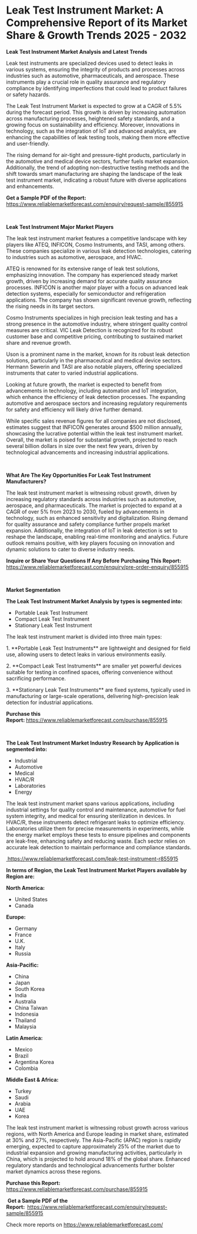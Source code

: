 <p><h1>Leak Test Instrument Market: A Comprehensive Report of its Market Share & Growth Trends 2025 - 2032</h1></p><p><strong>Leak Test Instrument Market Analysis and Latest Trends</strong></p>
<p><p>Leak test instruments are specialized devices used to detect leaks in various systems, ensuring the integrity of products and processes across industries such as automotive, pharmaceuticals, and aerospace. These instruments play a crucial role in quality assurance and regulatory compliance by identifying imperfections that could lead to product failures or safety hazards. </p><p>The Leak Test Instrument Market is expected to grow at a CAGR of 5.5% during the forecast period. This growth is driven by increasing automation across manufacturing processes, heightened safety standards, and a growing focus on sustainability and efficiency. Moreover, innovations in technology, such as the integration of IoT and advanced analytics, are enhancing the capabilities of leak testing tools, making them more effective and user-friendly. </p><p>The rising demand for air-tight and pressure-tight products, particularly in the automotive and medical device sectors, further fuels market expansion. Additionally, the trend of adopting non-destructive testing methods and the shift towards smart manufacturing are shaping the landscape of the leak test instrument market, indicating a robust future with diverse applications and enhancements.</p></p>
<p><strong>Get a Sample PDF of the Report:&nbsp;</strong> <a href="https://www.reliablemarketforecast.com/enquiry/request-sample/855915?utm_campaign=2808&utm_medium=2&utm_source=Github&utm_content=ia&utm_term=10042025&utm_id=leak-test-instrument">https://www.reliablemarketforecast.com/enquiry/request-sample/855915</a></p>
<p>&nbsp;</p>
<p><strong>Leak Test Instrument Major Market Players</strong></p>
<p><p>The leak test instrument market features a competitive landscape with key players like ATEQ, INFICON, Cosmo Instruments, and TASI, among others. These companies specialize in various leak detection technologies, catering to industries such as automotive, aerospace, and HVAC.</p><p>ATEQ is renowned for its extensive range of leak test solutions, emphasizing innovation. The company has experienced steady market growth, driven by increasing demand for accurate quality assurance processes. INFICON is another major player with a focus on advanced leak detection systems, especially for semiconductor and refrigeration applications. The company has shown significant revenue growth, reflecting the rising needs in its target sectors.</p><p>Cosmo Instruments specializes in high precision leak testing and has a strong presence in the automotive industry, where stringent quality control measures are critical. VIC Leak Detection is recognized for its robust customer base and competitive pricing, contributing to sustained market share and revenue growth.</p><p>Uson is a prominent name in the market, known for its robust leak detection solutions, particularly in the pharmaceutical and medical device sectors. Hermann Sewerin and TASI are also notable players, offering specialized instruments that cater to varied industrial applications.</p><p>Looking at future growth, the market is expected to benefit from advancements in technology, including automation and IoT integration, which enhance the efficiency of leak detection processes. The expanding automotive and aerospace sectors and increasing regulatory requirements for safety and efficiency will likely drive further demand.</p><p>While specific sales revenue figures for all companies are not disclosed, estimates suggest that INFICON generates around $500 million annually, showcasing the lucrative potential within the leak test instrument market. Overall, the market is poised for substantial growth, projected to reach several billion dollars in size over the next few years, driven by technological advancements and increasing industrial applications.</p></p>
<p>&nbsp;</p>
<p><strong>What Are The Key Opportunities For Leak Test Instrument Manufacturers?</strong></p>
<p><p>The leak test instrument market is witnessing robust growth, driven by increasing regulatory standards across industries such as automotive, aerospace, and pharmaceuticals. The market is projected to expand at a CAGR of over 5% from 2023 to 2030, fueled by advancements in technology, such as enhanced sensitivity and digitalization. Rising demand for quality assurance and safety compliance further propels market expansion. Additionally, the integration of IoT in leak detection is set to reshape the landscape, enabling real-time monitoring and analytics. Future outlook remains positive, with key players focusing on innovation and dynamic solutions to cater to diverse industry needs.</p></p>
<p><strong>Inquire or Share Your Questions If Any Before Purchasing This Report:</strong> <a href="https://www.reliablemarketforecast.com/enquiry/pre-order-enquiry/855915?utm_campaign=2808&utm_medium=2&utm_source=Github&utm_content=ia&utm_term=10042025&utm_id=leak-test-instrument">https://www.reliablemarketforecast.com/enquiry/pre-order-enquiry/855915</a></p>
<p>&nbsp;</p>
<p><strong>Market Segmentation</strong></p>
<p><strong>The Leak Test Instrument Market Analysis by types is segmented into:</strong></p>
<p><ul><li>Portable Leak Test Instrument</li><li>Compact Leak Test Instrument</li><li>Stationary Leak Test Instrument</li></ul></p>
<p><p>The leak test instrument market is divided into three main types: </p><p>1. **Portable Leak Test Instruments** are lightweight and designed for field use, allowing users to detect leaks in various environments easily. </p><p>   </p><p>2. **Compact Leak Test Instruments** are smaller yet powerful devices suitable for testing in confined spaces, offering convenience without sacrificing performance. </p><p>3. **Stationary Leak Test Instruments** are fixed systems, typically used in manufacturing or large-scale operations, delivering high-precision leak detection for industrial applications.</p></p>
<p><strong>Purchase this Report:&nbsp;</strong><a href="https://www.reliablemarketforecast.com/purchase/855915?utm_campaign=2808&utm_medium=2&utm_source=Github&utm_content=ia&utm_term=10042025&utm_id=leak-test-instrument">https://www.reliablemarketforecast.com/purchase/855915</a></p>
<p>&nbsp;</p>
<p><strong>The Leak Test Instrument Market Industry Research by Application is segmented into:</strong></p>
<p><ul><li>Industrial</li><li>Automotive</li><li>Medical</li><li>HVAC/R</li><li>Laboratories</li><li>Energy</li></ul></p>
<p><p>The leak test instrument market spans various applications, including industrial settings for quality control and maintenance, automotive for fuel system integrity, and medical for ensuring sterilization in devices. In HVAC/R, these instruments detect refrigerant leaks to optimize efficiency. Laboratories utilize them for precise measurements in experiments, while the energy market employs these tests to ensure pipelines and components are leak-free, enhancing safety and reducing waste. Each sector relies on accurate leak detection to maintain performance and compliance standards.</p></p>
<p><a href="https://www.reliablemarketforecast.com/leak-test-instrument-r855915?utm_campaign=2808&utm_medium=2&utm_source=Github&utm_content=ia&utm_term=10042025&utm_id=leak-test-instrument">&nbsp;https://www.reliablemarketforecast.com/leak-test-instrument-r855915</a></p>
<p><strong>In terms of Region, the Leak Test Instrument Market Players available by Region are:</strong></p>
<p>
    <p> <strong> North America: </strong>
        <ul>
            <li>United States</li>
            <li>Canada</li>
        </ul>
        </p> 
    <p> <strong> Europe: </strong>
        <ul>
            <li>Germany</li>
            <li>France</li>
            <li>U.K.</li>
            <li>Italy</li>
            <li>Russia</li>
        </ul>
        </p> 
    <p> <strong> Asia-Pacific: </strong>
        <ul>
            <li>China</li>
            <li>Japan</li>
            <li>South Korea</li>
            <li>India</li>
            <li>Australia</li>
            <li>China Taiwan</li>
            <li>Indonesia</li>
            <li>Thailand</li>
            <li>Malaysia</li>
        </ul>
        </p> 
    <p> <strong> Latin America: </strong>
        <ul>
            <li>Mexico</li>
            <li>Brazil</li>
            <li>Argentina Korea</li>
            <li>Colombia</li>
        </ul>
        </p> 
    <p> <strong> Middle East & Africa: </strong>
        <ul>
            <li>Turkey</li>
            <li>Saudi</li>
            <li>Arabia</li>
            <li>UAE</li>
            <li>Korea</li>
        </ul>
    </p>
    </p>
<p><p>The leak test instrument market is witnessing robust growth across various regions, with North America and Europe leading in market share, estimated at 30% and 27%, respectively. The Asia-Pacific (APAC) region is rapidly emerging, expected to capture approximately 25% of the market due to industrial expansion and growing manufacturing activities, particularly in China, which is projected to hold around 18% of the global share. Enhanced regulatory standards and technological advancements further bolster market dynamics across these regions.</p></p>
<p><strong>Purchase this Report: </strong><a href="https://www.reliablemarketforecast.com/purchase/855915?utm_campaign=2808&utm_medium=2&utm_source=Github&utm_content=ia&utm_term=10042025&utm_id=leak-test-instrument">https://www.reliablemarketforecast.com/purchase/855915</a></p>
<p>&nbsp;<strong>Get a Sample PDF of the Report:&nbsp;&nbsp;</strong><a href="https://www.reliablemarketforecast.com/enquiry/request-sample/855915?utm_campaign=2808&utm_medium=2&utm_source=Github&utm_content=ia&utm_term=10042025&utm_id=leak-test-instrument">https://www.reliablemarketforecast.com/enquiry/request-sample/855915</a></p>
<p><strong></strong></p>
<p>Check more reports on <a href="https://www.reliablemarketforecast.com/?utm_campaign=2808&utm_medium=2&utm_source=Github&utm_content=ia&utm_term=10042025&utm_id=leak-test-instrument">https://www.reliablemarketforecast.com/</a></p>